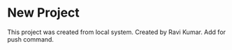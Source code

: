 # New Project

This project was created from local system.
Created by Ravi Kumar.
Add for push command.